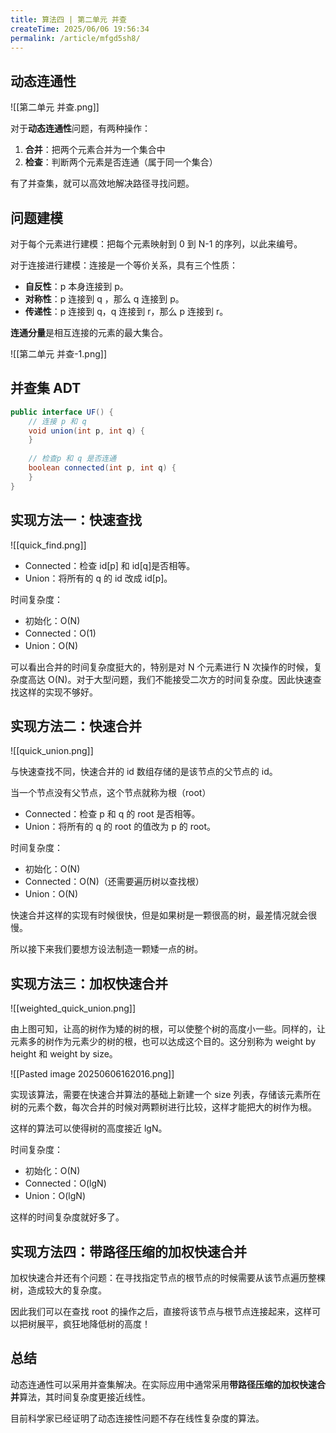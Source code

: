 ```yaml
---
title: 算法四 | 第二单元 并查
createTime: 2025/06/06 19:56:34
permalink: /article/mfgd5sh8/
---
```

## 动态连通性

![[第二单元 并查.png]]

对于**动态连通性**问题，有两种操作：

1. **合并**：把两个元素合并为一个集合中
2. **检查**：判断两个元素是否连通（属于同一个集合）

有了并查集，就可以高效地解决路径寻找问题。

## 问题建模

对于每个元素进行建模：把每个元素映射到 0 到 N-1 的序列，以此来编号。

对于连接进行建模：连接是一个等价关系，具有三个性质：

- **自反性**：p 本身连接到 p。
- **对称性**：p 连接到 q ，那么 q 连接到 p。
- **传递性**：p 连接到 q，q 连接到 r，那么 p 连接到 r。

**连通分量**是相互连接的元素的最大集合。

![[第二单元 并查-1.png]]

## 并查集 ADT

```java
public interface UF() {
	// 连接 p 和 q
	void union(int p, int q) {
	}
	
	// 检查p 和 q 是否连通
	boolean connected(int p, int q) {
	}
}
```

## 实现方法一：快速查找

![[quick_find.png]]


- Connected：检查 id\[p\] 和 id\[q\]是否相等。
- Union：将所有的 q 的 id 改成 id\[p\]。

时间复杂度：
- 初始化：O(N)
- Connected：O(1)
- Union：O(N)

可以看出合并的时间复杂度挺大的，特别是对 N 个元素进行 N 次操作的时候，复杂度高达 O(N)。对于大型问题，我们不能接受二次方的时间复杂度。因此快速查找这样的实现不够好。

## 实现方法二：快速合并

![[quick_union.png]]

与快速查找不同，快速合并的 id 数组存储的是该节点的父节点的 id。

当一个节点没有父节点，这个节点就称为根（root）

- Connected：检查 p 和 q 的 root 是否相等。
- Union：将所有的 q 的 root 的值改为 p 的 root。

时间复杂度：
- 初始化：O(N)
- Connected：O(N)（还需要遍历树以查找根）
- Union：O(N)

快速合并这样的实现有时候很快，但是如果树是一颗很高的树，最差情况就会很慢。

所以接下来我们要想方设法制造一颗矮一点的树。

## 实现方法三：加权快速合并

![[weighted_quick_union.png]]

由上图可知，让高的树作为矮的树的根，可以使整个树的高度小一些。同样的，让元素多的树作为元素少的树的根，也可以达成这个目的。这分别称为 weight by height 和 weight by size。

![[Pasted image 20250606162016.png]]

实现该算法，需要在快速合并算法的基础上新建一个 size 列表，存储该元素所在树的元素个数，每次合并的时候对两颗树进行比较，这样才能把大的树作为根。

这样的算法可以使得树的高度接近 lgN。

时间复杂度：
- 初始化：O(N)
- Connected：O(lgN)
- Union：O(lgN)

这样的时间复杂度就好多了。

## 实现方法四：带路径压缩的加权快速合并

加权快速合并还有个问题：在寻找指定节点的根节点的时候需要从该节点遍历整棵树，造成较大的复杂度。

因此我们可以在查找 root 的操作之后，直接将该节点与根节点连接起来，这样可以把树展平，疯狂地降低树的高度！

## 总结

动态连通性可以采用并查集解决。在实际应用中通常采用**带路径压缩的加权快速合并**算法，其时间复杂度更接近线性。

目前科学家已经证明了动态连接性问题不存在线性复杂度的算法。


